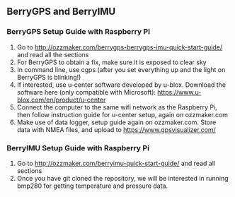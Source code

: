 ## BerryGPS and BerryIMU

### BerryGPS Setup Guide with Raspberry Pi
1. Go to http://ozzmaker.com/berrygps-berrygps-imu-quick-start-guide/ and read all the sections
2. For BerryGPS to obtain a fix, make sure it is exposed to clear sky
3. In command line, use cgps (after you set everything up and the light on BerryGPS is blinking!)
4. If interested, use u-center software developed by u-blox. Download the software here (only compatible with Microsoft): 
    https://www.u-blox.com/en/product/u-center
5. Connect the computer to the same wifi network as the Raspberry Pi, then follow instruction guide for u-center setup,
again on ozzmaker.com
6. Make use of data logger, setup guide again on ozzmaker.com. Store data with NMEA files, and upload to https://www.gpsvisualizer.com/

### BerryIMU Setup Guide with Raspberry Pi
1. Go to http://ozzmaker.com/berryimu-quick-start-guide/ and read all sections
2. Once you have git cloned the repository, we will be interested in running bmp280 for getting temperature and pressure data.
